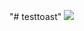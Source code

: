 "# testtoast" 
[![](https://jitpack.io/v/shahhimanshu027/testtoast.svg)](https://jitpack.io/#shahhimanshu027/testtoast)


